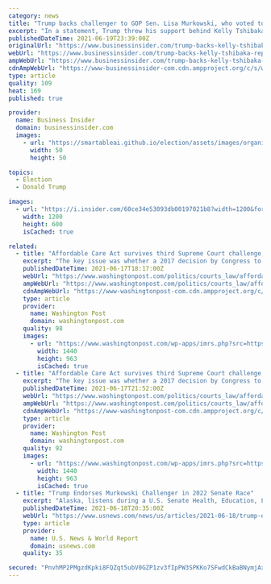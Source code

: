 ```yaml
---
category: news
title: "Trump backs challenger to GOP Sen. Lisa Murkowski, who voted to convict him in second impeachment trial"
excerpt: "In a statement, Trump threw his support behind Kelly Tshibaka, the former state commissioner of administration, calling Murkowski \"bad for Alaska.\""
publishedDateTime: 2021-06-19T23:39:00Z
originalUrl: "https://www.businessinsider.com/trump-backs-kelly-tshibaka-republican-challenger-lisa-murkowski-alaska-senate-2021-6"
webUrl: "https://www.businessinsider.com/trump-backs-kelly-tshibaka-republican-challenger-lisa-murkowski-alaska-senate-2021-6"
ampWebUrl: "https://www.businessinsider.com/trump-backs-kelly-tshibaka-republican-challenger-lisa-murkowski-alaska-senate-2021-6?amp"
cdnAmpWebUrl: "https://www-businessinsider-com.cdn.ampproject.org/c/s/www.businessinsider.com/trump-backs-kelly-tshibaka-republican-challenger-lisa-murkowski-alaska-senate-2021-6?amp"
type: article
quality: 109
heat: 169
published: true

provider:
  name: Business Insider
  domain: businessinsider.com
  images:
    - url: "https://smartableai.github.io/election/assets/images/organizations/businessinsider.com-50x50.jpg"
      width: 50
      height: 50

topics:
  - Election
  - Donald Trump

images:
  - url: "https://i.insider.com/60ce34e53093db00197021b8?width=1200&format=jpeg"
    width: 1200
    height: 600
    isCached: true

related:
  - title: "Affordable Care Act survives third Supreme Court challenge, as case from Trump administration and GOP-led states is rejected"
    excerpt: "The key issue was whether a 2017 decision by Congress to remove the penalty for not buying health insurance — the so-called individual mandate — meant that the law was unconstitutional and should be wiped from the books."
    publishedDateTime: 2021-06-17T18:17:00Z
    webUrl: "https://www.washingtonpost.com/politics/courts_law/affordable-care-act-survives-third-supreme-court-challenge-as-case-from-trump-administration-and-gop-led-states-is-rejected/2021/06/17/1d800dce-cf6f-11eb-8cd2-4e95230cfac2_story.html"
    ampWebUrl: "https://www.washingtonpost.com/politics/courts_law/affordable-care-act-survives-third-supreme-court-challenge-as-case-from-trump-administration-and-gop-led-states-is-rejected/2021/06/17/1d800dce-cf6f-11eb-8cd2-4e95230cfac2_story.html?outputType=amp"
    cdnAmpWebUrl: "https://www-washingtonpost-com.cdn.ampproject.org/c/s/www.washingtonpost.com/politics/courts_law/affordable-care-act-survives-third-supreme-court-challenge-as-case-from-trump-administration-and-gop-led-states-is-rejected/2021/06/17/1d800dce-cf6f-11eb-8cd2-4e95230cfac2_story.html?outputType=amp"
    type: article
    provider:
      name: Washington Post
      domain: washingtonpost.com
    quality: 98
    images:
      - url: "https://www.washingtonpost.com/wp-apps/imrs.php?src=https://arc-anglerfish-washpost-prod-washpost.s3.amazonaws.com/public/VWN5RNEX5YI6PAXE6EDW63LBKI.jpg&w=1440"
        width: 1440
        height: 963
        isCached: true
  - title: "Affordable Care Act survives third Supreme Court challenge, as case from GOP-led states and endorsed by Trump administration is rejected"
    excerpt: "The key issue was whether a 2017 decision by Congress to remove the penalty for not buying health insurance — known as the individual mandate — meant the law was unconstitutional."
    publishedDateTime: 2021-06-17T21:52:00Z
    webUrl: "https://www.washingtonpost.com/politics/courts_law/affordable-care-act-survives-third-supreme-court-challenge-as-case-from-trump-administration-and-gop-led-states-is-rejected/2021/06/17/1d800dce-cf6f-11eb-8cd2-4e95230cfac2_story.html"
    ampWebUrl: "https://www.washingtonpost.com/politics/courts_law/affordable-care-act-survives-third-supreme-court-challenge-as-case-from-trump-administration-and-gop-led-states-is-rejected/2021/06/17/1d800dce-cf6f-11eb-8cd2-4e95230cfac2_story.html?outputType=amp"
    cdnAmpWebUrl: "https://www-washingtonpost-com.cdn.ampproject.org/c/s/www.washingtonpost.com/politics/courts_law/affordable-care-act-survives-third-supreme-court-challenge-as-case-from-trump-administration-and-gop-led-states-is-rejected/2021/06/17/1d800dce-cf6f-11eb-8cd2-4e95230cfac2_story.html?outputType=amp"
    type: article
    provider:
      name: Washington Post
      domain: washingtonpost.com
    quality: 92
    images:
      - url: "https://www.washingtonpost.com/wp-apps/imrs.php?src=https://arc-anglerfish-washpost-prod-washpost.s3.amazonaws.com/public/VWN5RNEX5YI6PAXE6EDW63LBKI.jpg&w=1440"
        width: 1440
        height: 963
        isCached: true
  - title: "Trump Endorses Murkowski Challenger in 2022 Senate Race"
    excerpt: "Alaska, listens during a U.S. Senate Health, Education, Labor and Pensions Committee hearing in Washington, U.S., March 18, 2021. Susan Walsh/Pool via REUTERS/File Photo Reuters WASHINGTON (Reuters) - Former President Donald Trump on Friday endorsed Republican challenger Kelly Tshibaka against Senator Lisa Murkwoski,"
    publishedDateTime: 2021-06-18T20:35:00Z
    webUrl: "https://www.usnews.com/news/us/articles/2021-06-18/trump-endorses-murkowski-challenger-in-2022-senate-race"
    type: article
    provider:
      name: U.S. News & World Report
      domain: usnews.com
    quality: 35

secured: "PnvhMP2PMgzdKpki8FQZqt5ubV0GZP1zv3fIpPW3SPKKo7SFwdCkBaBNymjAxvw2prLM4OSDzacD9VtQ1Kfrl08l8bW+ZtOpM3Jw9ESvsD7l44UOsjy9vsqE8FycicVGGcb+grmCrtRP0iuSCVpN9SiN0i1vX9MkAjqBc5rn/l5MTY1ERb41mIBlBfduNX4OLF0rYj5SLWkhLa/TQu4bnQZ/7ILu8ZGJaX/IiBCf9G6nf6KIRO45zrvNBG1qFrMe7Ux/UjfBGU48ZcdCZtRuZDQuj123ANpta71+ADCdSSTBkr+3pfTrHrwZcNvLz7jQuCw1FAqZQRbgwlVio2dxbtMag13rAKI+D/gmekyljBc=;b08YLMHPx7dHRnxb3r/+VQ=="
---
```



